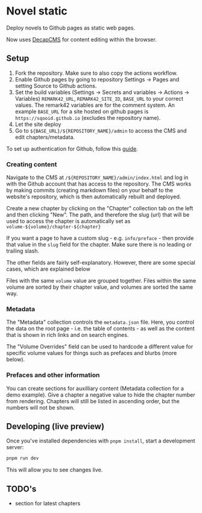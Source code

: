 # Novel static

Deploy novels to Github pages as static web pages.

Now uses [DecapCMS](https://decapcms.org/) for content editing within the browser.

## Setup

1. Fork the repository. Make sure to also copy the actions workflow.
2. Enable Github pages by going to repository Settings -> Pages and setting Source to Github actions.
3. Set the build variables (Settings -> Secrets and variables -> Actions -> Variables) `REMARK42_URL`, `REMARK42_SITE_ID`, `BASE_URL` to your correct values.
   The remark42 variables are for the comment system.
   An example `BASE_URL` for a site hosted on github pages is `https://sqooid.github.io` (excludes the repository name).
4. Let the site deploy
5. Go to `${BASE_URL}/${REPOSITORY_NAME}/admin` to access the CMS and edit chapters/metadata.

To set up authentication for Github, follow this [guide](https://github.com/sveltia/sveltia-cms-auth?tab=readme-ov-file).

### Creating content

Navigate to the CMS at `/${REPOSITORY_NAME}/admin/index.html` and log in with the Github account that has access to the repository.
The CMS works by making commits (creating markdown files) on your behalf to the website's repository, which is then automatically rebuilt and deployed.

Create a new chapter by clicking on the "Chapter" collection tab on the left and then clicking "New".
The path, and therefore the slug (url) that will be used to access the chapter is automatically set as `volume-${volume}/chapter-${chapter}`

If you want a page to have a custom slug - e.g. `info/preface` - then provide that value in the `slug` field for the chapter.
Make sure there is no leading or trailing slash.

The other fields are fairly self-explanatory.
However, there are some special cases, which are explained below

Files with the same `volume` value are grouped together.
Files within the same volume are sorted by their chapter value, and volumes are sorted the same way.

### Metadata

The "Metadata" collection controls the `metadata.json` file.
Here, you control the data on the root page - i.e. the table of contents - as well as the content that is shown in rich links and on search engines.

The "Volume Overrides" field can be used to hardcode a different value for specific volume values for things such as prefaces and blurbs (more below).

### Prefaces and other information

You can create sections for auxilliary content (Metadata collection for a demo example).
Give a chapter a negative value to hide the chapter number from rendering. Chapters will still be listed in ascending order, but the numbers will not be shown.

## Developing (live preview)

Once you've installed dependencies with `pnpm install`, start a development server:

```bash
pnpm run dev
```

This will allow you to see changes live.

## TODO's

- section for latest chapters
